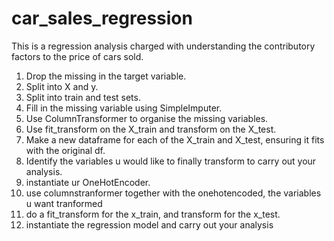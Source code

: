 # car_sales_regression

This is a regression analysis charged with understanding the contributory factors to the price of cars sold. 


1. Drop the missing in the target variable.
2. Split into X and y.
3. Split into train and test sets.
4. Fill in the missing variable using SimpleImputer.
5. Use ColumnTransformer to organise the missing variables.
6. Use fit_transform on the X_train and transform on the X_test.
7. Make a new dataframe for each of the X_train and X_test, ensuring it fits with the original df.
8. Identify the variables u would like to finally transform to carry out your analysis.
9. instantiate ur OneHotEncoder.
10. use columnstranformer together with the onehotencoded, the variables u want tranformed
11. do a fit_transform for the x_train, and transform for the x_test.
12. instantiate the regression model and carry out your analysis
